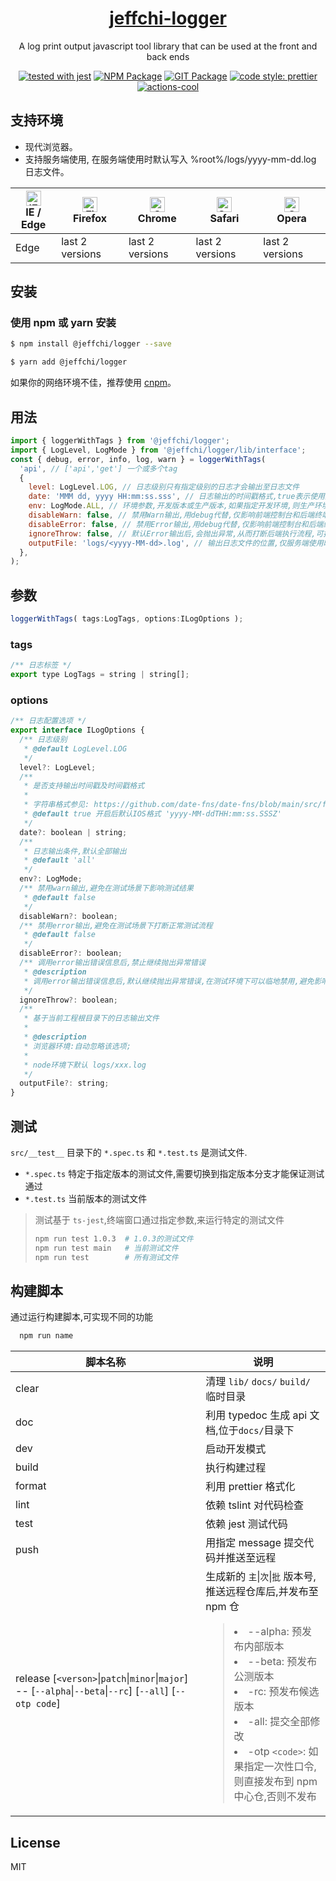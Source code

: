 <h1 align="center">
  <a href="https://github.com/poechiang/jeffchi-logger#readme" target="_blank">jeffchi-logger</a>
</h1>

<div align="center">

A log print output javascript tool library that can be used at the front and back ends

[![tested with jest](https://img.shields.io/badge/tested_with-jest-99424f.svg?logo=jest)](https://github.com/facebook/jest)
[![NPM Package](https://github.com/poechiang/jeffchi-logger/actions/workflows/npm-publish.yml/badge.svg?branch=main)](https://github.com/poechiang/jeffchi-logger/actions/workflows/npm-publish.yml)
[![GIT Package](https://github.com/poechiang/jeffchi-logger/actions/workflows/npm-publish-github-packages.yml/badge.svg?branch=main&event=pull_request)](https://github.com/poechiang/jeffchi-logger/actions/workflows/npm-publish-github-packages.yml)
[![code style: prettier](https://img.shields.io/badge/code_style-prettier-ff69b4.svg?style=flat-square)](https://github.com/prettier/prettier)
[![actions-cool](https://img.shields.io/badge/using-actions--cool-blue?style=flat-square)](https://github.com/actions-cool)

</div>

## 支持环境

- 现代浏览器。
- 支持服务端使用, 在服务端使用时默认写入 %root%/logs/yyyy-mm-dd.log 日志文件。

| [<img src="https://raw.githubusercontent.com/alrra/browser-logos/master/src/edge/edge_48x48.png" alt="IE / Edge" width="24px" height="24px" />](http://godban.github.io/browsers-support-badges/)</br>IE / Edge | [<img src="https://raw.githubusercontent.com/alrra/browser-logos/master/src/firefox/firefox_48x48.png" alt="Firefox" width="24px" height="24px" />](http://godban.github.io/browsers-support-badges/)</br>Firefox | [<img src="https://raw.githubusercontent.com/alrra/browser-logos/master/src/chrome/chrome_48x48.png" alt="Chrome" width="24px" height="24px" />](http://godban.github.io/browsers-support-badges/)</br>Chrome | [<img src="https://raw.githubusercontent.com/alrra/browser-logos/master/src/safari/safari_48x48.png" alt="Safari" width="24px" height="24px" />](http://godban.github.io/browsers-support-badges/)</br>Safari | [<img src="https://raw.githubusercontent.com/alrra/browser-logos/master/src/opera/opera_48x48.png" alt="Opera" width="24px" height="24px" />](http://godban.github.io/browsers-support-badges/)</br>Opera |
| --------------------------------------------------------------------------------------------------------------------------------------------------------------------------------------------------------------- | ----------------------------------------------------------------------------------------------------------------------------------------------------------------------------------------------------------------- | ------------------------------------------------------------------------------------------------------------------------------------------------------------------------------------------------------------- | ------------------------------------------------------------------------------------------------------------------------------------------------------------------------------------------------------------- | --------------------------------------------------------------------------------------------------------------------------------------------------------------------------------------------------------- |
| Edge                                                                                                                                                                                                            | last 2 versions                                                                                                                                                                                                   | last 2 versions                                                                                                                                                                                               | last 2 versions                                                                                                                                                                                               | last 2 versions                                                                                                                                                                                           |

## 安装

### 使用 npm 或 yarn 安装

```bash
$ npm install @jeffchi/logger --save
```

```bash
$ yarn add @jeffchi/logger
```

如果你的网络环境不佳，推荐使用 [cnpm](https://github.com/cnpm/cnpm)。

## 用法

```javascript
import { loggerWithTags } from '@jeffchi/logger';
import { LogLevel, LogMode } from '@jeffchi/logger/lib/interface';
const { debug, error, info, log, warn } = loggerWithTags(
  'api', // ['api','get'] 一个或多个tag
  {
    level: LogLevel.LOG, // 日志级别只有指定级别的日志才会输出至日志文件
    date: 'MMM dd, yyyy HH:mm:ss.sss', // 日志输出的时间戳格式,true表示使用默认utc IOS日期时间格式,false表示不输出时间戳
    env: LogMode.ALL, // 环境参数,开发版本或生产版本,如果指定开发环境,则生产环境不输出任何内容,也不会写入到日志文件
    disableWarn: false, // 禁用Warn输出,用debug代替,仅影响前端控制台和后端终端,不影响实际内容打印.在跑测试时应该启用,避免影响测试结果
    disableError: false, // 禁用Error输出,用debug代替,仅影响前端控制台和后端终端,不影响实际内容打印.在跑测试时应该启用,避免影响测试结果
    ignoreThrow: false, // 默认Error输出后,会抛出异常,从而打断后端执行流程,可指定true取消该行为,在跑测试时应该启用,避免影响测试测试流程
    outputFile: 'logs/<yyyy-MM-dd>.log', // 输出日志文件的位置,仅服务端使用时有效
  },
);
```

## 参数

```javascript
loggerWithTags( tags:LogTags, options:ILogOptions );
```

### tags

```javascript
/** 日志标签 */
export type LogTags = string | string[];
```

### options

```javascript
/** 日志配置选项 */
export interface ILogOptions {
  /** 日志级别
   * @default LogLevel.LOG
   */
  level?: LogLevel;
  /**
   * 是否支持输出时间戳及时间戳格式
   *
   * 字符串格式参见: https://github.com/date-fns/date-fns/blob/main/src/format/index.ts
   * @default true 开启后默认IOS格式 'yyyy-MM-ddTHH:mm:ss.SSSZ'
   */
  date?: boolean | string;
  /**
   * 日志输出条件,默认全部输出
   * @default 'all'
   */
  env?: LogMode;
  /** 禁用warn输出,避免在测试场景下影响测试结果
   * @default false
   */
  disableWarn?: boolean;
  /** 禁用error输出,避免在测试场景下打断正常测试流程
   * @default false
   */
  disableError?: boolean;
  /** 调用error输出错误信息后,禁止继续抛出异常错误
   * @description
   * 调用error输出错误信息后,默认继续抛出异常错误,在测试环境下可以临地禁用,避免影响正常的测试流程
   */
  ignoreThrow?: boolean;
  /**
   * 基于当前工程根目录下的日志输出文件
   *
   * @description
   * 浏览器环境:自动忽略该选项;
   *
   * node环境下默认 logs/xxx.log
   */
  outputFile?: string;
}
```

## 测试

`src/__test__` 目录下的 `*.spec.ts` 和 `*.test.ts` 是测试文件.

- `*.spec.ts` 特定于指定版本的测试文件,需要切换到指定版本分支才能保证测试通过
- `*.test.ts` 当前版本的测试文件

> 测试基于 `ts-jest`,终端窗口通过指定参数,来运行特定的测试文件
>
> ```bash
> npm run test 1.0.3  # 1.0.3的测试文件
> npm run test main   # 当前测试文件
> npm run test        # 所有测试文件
> ```

## 构建脚本

通过运行构建脚本,可实现不同的功能

```bash
  npm run name
```

| 脚本名称                                                                                                  | 说明                                                                                                                                                                                                                                                                                              |
| --------------------------------------------------------------------------------------------------------- | ------------------------------------------------------------------------------------------------------------------------------------------------------------------------------------------------------------------------------------------------------------------------------------------------- |
| clear                                                                                                     | 清理 `lib/` `docs/` `build/`临时目录                                                                                                                                                                                                                                                              |
| doc                                                                                                       | 利用 typedoc 生成 api 文档,位于`docs/`目录下                                                                                                                                                                                                                                                      |
| dev                                                                                                       | 启动开发模式                                                                                                                                                                                                                                                                                      |
| build                                                                                                     | 执行构建过程                                                                                                                                                                                                                                                                                      |
| format                                                                                                    | 利用 prettier 格式化                                                                                                                                                                                                                                                                              |
| lint                                                                                                      | 依赖 tslint 对代码检查                                                                                                                                                                                                                                                                            |
| test                                                                                                      | 依赖 jest 测试代码                                                                                                                                                                                                                                                                                |
| push                                                                                                      | 用指定 message 提交代码并推送至远程                                                                                                                                                                                                                                                               |
| release [`<verson>`\|`patch`\|`minor`\|`major`] -- [`--alpha`\|`--beta`\|`--rc`] [`--all`] [`--otp code`] | 生成新的 `主`\|`次`\|`批` 版本号,推送远程仓库后,并发布至 npm 仓 <blockquote><li> --alpha: 预发布内部版本</li><li> --beta: 预发布公测版本</li><li> -rc: 预发布候选版本</li><li> -all: 提交全部修改</li><li> -otp `<code>`: 如果指定一次性口令,则直接发布到 npm 中心仓,否则不发布</li></blockquote> |

## License

MIT
